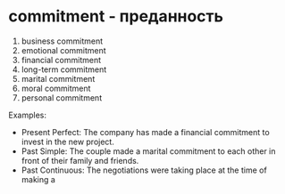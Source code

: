 # commitment - преданность


1. business commitment
2. emotional commitment
3. financial commitment
4. long-term commitment
5. marital commitment
6. moral commitment
7. personal commitment

Examples:

- Present Perfect: The company has made a financial commitment to invest in the new project.
- Past Simple: The couple made a marital commitment to each other in front of their family and friends.
- Past Continuous: The negotiations were taking place at the time of making a
